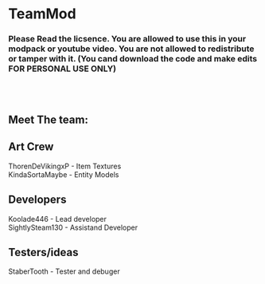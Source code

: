 # TeamMod
### Please Read the licsence. You are allowed to use this in your modpack or youtube video. You are not allowed to redistribute or tamper with it. (You cand download the code and make edits FOR PERSONAL USE ONLY)
<br><br>
## Meet The team:

Art Crew
----------------------------------
ThorenDeVikingxP - Item Textures <br>
KindaSortaMaybe - Entity Models

Developers
-------------------------------------
Koolade446 - Lead developer <br>
SightlySteam130 - Assistand Developer

Testers/ideas
---------------
StaberTooth - Tester and debuger <br>
